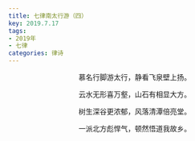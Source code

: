 ```yaml
---
title: 七律南太行游（四）
key: 2019.7.17
tags: 
- 2019年 
- 七律
categories: 律诗
---
```


<p align="center">慕名行脚游太行，静看飞泉壁上扬。
</p>
<p align="center">云水无形喜万壑，山石有相显大方。
</p>
<p align="center">树生深谷更浓郁，风落清潭倍亮堂。
</p>
<p align="center">一派北方彪悍气，顿然悟道我故乡。
</p>
